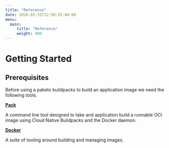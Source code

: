 ```yaml
---
title: "Reference"
date: 2020-03-31T12:50:55-04:00
menu: 
  main: 
     title: "Reference"
     weight: 400
---
```

# Getting Started

## Prerequisites
Before using a paketo buildpacks to build an application image we need the following tools.

[**Pack**](https://buildpacks.io/docs/install-pack/)

A command line tool designed to take and application build a runnable OCI image using Cloud Native Buildpacks and the Docker daemon. 

[**Docker**](https://docs.docker.com/install/)

A suite of tooling around building and managing images.

